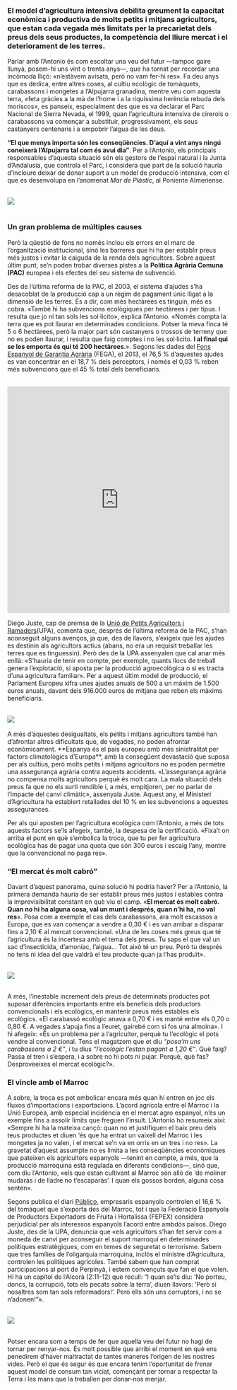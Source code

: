 
### El model d’agricultura intensiva debilita greument la capacitat econòmica i productiva de molts petits i mitjans agricultors, que estan cada vegada més limitats per la precarietat dels preus dels seus productes, la competència del lliure mercat i el deteriorament de les terres.


Parlar amb l’Antonio és com escoltar una veu del futur —tampoc gaire llunyà, posem-hi uns vint o trenta anys—, que ha tornat per recordar una incòmoda lliçó: «n’estàvem avisats, però no vam fer-hi res». Fa deu anys que es dedica, entre altres coses, al cultiu ecològic de tomàquets, carabassons i mongetes a l’Alpujarra granadina, mentre veu com aquesta terra, «feta gràcies a la mà de l’home i a la riquíssima herència rebuda dels moriscos», es panseix, especialment des que es va declarar el Parc Nacional de Sierra Nevada, el 1999, quan l’agricultura intensiva de cirerols o carabassons va començar a substituir, progressivament, els seus castanyers centenaris i a empobrir l’aigua de les deus.

**“El que menys importa són les conseqüències. D’aquí a vint anys ningú coneixerà l’Alpujarra tal com és avui dia”**. Per a l’Antonio, els principals responsables d’aquesta situació són els gestors de l’espai natural i la Junta d’Andalusia, que controla el Parc, i considera que part de la solució hauria d’incloure deixar de donar suport a un model de producció intensiva, com el que es desenvolupa en l’anomenat *Mar de Plàstic*, al Poniente Almeriense.


<br>
<div class="row">
  <div class="col-sm-12 col-xs-12">
  <img class="img-responsive img-centered" src="{{site.url}}/img/mar-plastico_cat.jpg">
</div>
</div>
<br>

### Un gran problema de múltiples causes

Però la qüestió de fons no només inclou els errors en el marc de l’organització institucional, sinó les barreres que hi ha per establir preus més justos i evitar la caiguda de la renda dels agricultors. Sobre aquest últim punt, se’n poden trobar diverses pistes a la **Política Agrària Comuna (PAC)** europea i els efectes del seu sistema de subvenció.


Des de l’última reforma de la PAC, el 2003, el sistema d’ajudes s’ha desacoblat de la producció cap a un règim de pagament únic lligat a la dimensió de les terres. És a dir, com més hectàrees es tinguin, més es cobra. «També hi ha subvencions ecològiques per hectàrees i per tipus. I resulta que jo ni tan sols les sol·licito», explica l’Antonio. «Només compta la terra que es pot llaurar en determinades condicions. Potser la meva finca té 5 o 6 hectàrees, però la major part són castanyers o trossos de terreny que no es poden llaurar, i resulta que faig comptes i no les sol·licito. **I al final qui se les emporta és qui té 200 hectàrees**.». Segons les dades del [Fons Espanyol de Garantia Agrària](http://www.fega.es/es/PwfGcp/es/accesos_directos/datos_abiertos/index.jsp) (FEGA), el 2013, el 76,5 % d’aquestes ajudes es van concentrar en el 18,7 % dels perceptors, i només el 0,03 % reben més subvencions que el 45 % total dels beneficiaris.


<br>
<iframe style="border: 0px;" src="https://public.tableau.com/views/AyudasagrcolasPAC/Dashboard2?:showVizHome=no&amp;:embed=true?wmode=transparent" class="tableau-responsive" scrolling="no" width="100%" height="512px"></iframe>
<br>

Diego Juste, cap de premsa de la [Unió de Petits Agricultors i Ramaders](https://www.upa.es/upa/inicio/)(UPA), comenta que, després de l’última reforma de la PAC, s’han aconseguit alguns avenços, ja que, des de llavors, s’exigeix que les ajudes es destinin als agricultors actius (abans, no era un requisit treballar les terres que es tinguessin). Però des de la UPA assenyalen que cal anar més enllà: «S’hauria de tenir en compte, per exemple, quants llocs de treball genera l’explotació, si aposta per la producció agroecològica o si es tracta d’una agricultura familiar». Per a aquest últim model de producció, el Parlament Europeu xifra unes ajudes anuals de 500 a un màxim de 1.500 euros anuals, davant dels 916.000 euros de mitjana que reben els màxims beneficiaris.

<br>
<div class="row">
  <div class="col-sm-12 col-xs-12">
  <img class="img-responsive img-centered" src="{{site.url}}/img/empresas-beneficiarias_cat.jpg">
</div>
</div>
<br>
A més d’aquestes desigualtats, els petits i mitjans agricultors també han d’afrontar altres dificultats que, de vegades, no poden afrontar econòmicament. **Espanya és el país europeu amb més sinistralitat per factors climatològics d’Europa**, amb la consegüent devastació que suposa per als cultius, però molts petits i mitjans agricultors no es poden permetre una assegurança agrària contra aquests accidents. «L’assegurança agrària no compensa molts agricultors perquè és molt cara. La mala situació dels preus fa que no els surti rendible i, a més, empitjoren, per no parlar de l’impacte del canvi climàtic», assenyala Juste. Aquest any, el Ministeri d’Agricultura ha establert retallades del 10 % en les subvencions a aquestes assegurances.

Per als qui aposten per l’agricultura ecològica com l’Antonio, a més de tots aquests factors se’ls afegeix, també, la despesa de la certificació. «Fixa’t on arriba el punt en què s’embolica la troca, que tu per fer agricultura ecològica has de pagar una quota que són 300 euros i escaig l’any, mentre que la convencional no paga res».


### “El mercat és molt cabró”

Davant d’aquest panorama, quina solució hi podria haver? Per a l’Antonio, la primera demanda hauria de ser establir preus més justos i estables contra la imprevisibilitat constant en què viu el camp. «**El mercat és molt cabró. Quan no hi ha alguna cosa, val un munt i després, quan n’hi ha, no val res**». Posa com a exemple el cas dels carabassons, ara molt escassos a Europa, que es van començar a vendre a 0,30 € i es van arribar a disparar fins a 2,10 € al mercat convencional. «Una de les coses més greus que té l’agricultura és la incertesa amb el tema dels preus. Tu saps el que val un sac d’insecticida, d’amoníac, l’aigua... Tot això té un preu. Però tu després no tens ni idea del que valdrà el teu producte quan ja l’has produït».

<br>
<div class="row">
  <div class="col-sm-12 col-xs-12">
  <img class="img-responsive img-centered" src="{{site.url}}/img/cita-antonio_cat.jpg">
</div>
</div>
<br>

A més, l’inestable increment dels preus de determinats productes pot suposar diferències importants entre els beneficis dels productors convencionals i els ecològics, en mantenir preus més estables els ecològics. «El carabassó ecològic anava a 0,70 € i es manté entre els 0,70 o 0,80 €. A vegades s’apuja fins a l’euret, gairebé com si fos una almoina». I hi afegeix: «És un problema per a l’agricultor, perquè tu l’ecològic el pots vendre al convencional. Tens el magatzem que et diu *“posa’m uns carabassons a 2 €”*, i tu dius *“l’ecològic l’estan pagant a 1,20 €”*. Què faig? Passa el tren i s’espera, i a sobre no hi pots ni pujar. Perquè, què fas? Desproveeixes el mercat ecològic?».

### El vincle amb el Marroc

A sobre, la troca es pot embolicar encara més quan hi entren en joc els fluxos d’importacions i exportacions. L’acord agrícola entre el Marroc i la Unió Europea, amb especial incidència en el mercat agro espanyol, n’és un exemple fins a assolir límits que freguen l’insult. L’Antonio ho resumeix així: «Sempre hi ha la mateixa cançó: quan no et justifiquen el baix preu dels teus productes et diuen ‘és que ha entrat un vaixell del Marroc i les mongetes ja no valen, i el mercat se’n va en orris en un tres i no res». La gravetat d’aquest assumpte no es limita a les conseqüències econòmiques que pateixen els agricultors espanyols —tenint en compte, a més, que la producció marroquina està regulada en diferents condicions—, sinó que, com diu l’Antonio, «els que estan cultivant al Marroc són allò de ‘de moliner mudaràs i de lladre no t’escaparàs’. I quan els gossos borden, alguna cosa senten».

Segons publica el diari [Público](http://www.publico.es/actualidad/empresarios-espanoles-controlan-16-del.html), empresaris espanyols controlen el 16,6 % del tomàquet que s’exporta des del Marroc, tot i que la Federació Espanyola de Productors Exportadors de Fruita i Hortalissa (FEPEX) considera perjudicial per als interessos espanyols l’acord entre ambdós països.
Diego Juste, des de la UPA, denuncia que «els agricultors s’han fet servir com a moneda de canvi per aconseguir el suport marroquí en determinades polítiques estratègiques, com en temes de seguretat o terrorisme. Sabem que tres famílies de l’oligarquia marroquina, inclòs el ministre d’Agricultura, controlen les polítiques agrícoles. També sabem que han comprat participacions al port de Perpinyà, i estem convençuts que fan el que volen. Hi ha un capítol de l’Alcorà (2:11-12) que recull: “I quan se’ls diu: ‘No porteu, doncs, la corrupció, tots els pecats sobre la terra’, diuen llavors: ‘Però si nosaltres som tan sols reformadors!’. Però ells són uns corruptors, i no se n’adonen!”».

<br>
<div class="row">
  <div class="col-sm-12 col-xs-12">
  <img class="img-responsive img-centered" src="{{site.url}}/img/importacion_cat.jpg">
</div>
</div>
<br>

Potser encara som a temps de fer que aquella veu del futur no hagi de tornar per renyar-nos. És molt possible que arribi el moment en què ens penedirem d’haver maltractat de tantes maneres l’origen de les nostres vides. Però el que és segur és que encara tenim l’oportunitat de frenar aquest model de consum tan viciat, començant per tornar a respectar la Terra i les mans que la treballen per donar-nos menjar.  


<!-- <div class="row">
  <div class="col-sm-6 col-xs-12">
  <p>
  Diego Juste, jefe de prensa de la Unión de Pequeños Agrarios y Ganaderos (UPA), apunta, en una misma línea: <em>“la falta de voluntad política es total. Desde que comenzó la crisis, las políticas agrarias son las que han sufrido más recortes. Sólo en diez años, se han recortado un 33% los presupuestos agrarios”</em>.<br></p>
  </div>
  <div class="col-sm-6 col-xs-12">
    <img class="img-responsive" src="{{site.url}}/img/products/tomate.png">
  </div>
</div> -->

